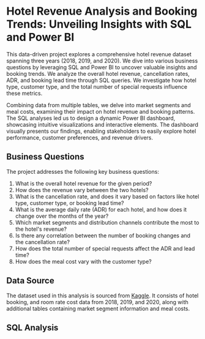 # Hotel Revenue Analysis and Booking Trends: Unveiling Insights with SQL and Power BI
This data-driven project explores a comprehensive hotel revenue dataset spanning three years (2018, 2019, and 2020). We dive into various business questions by leveraging SQL and Power BI to uncover valuable insights and booking trends. We analyze the overall hotel revenue, cancellation rates, ADR, and booking lead time through SQL queries. We investigate how hotel type, customer type, and the total number of special requests influence these metrics.

Combining data from multiple tables, we delve into market segments and meal costs, examining their impact on hotel revenue and booking patterns. The SQL analyses led us to design a dynamic Power BI dashboard, showcasing intuitive visualizations and interactive elements. The dashboard visually presents our findings, enabling stakeholders to easily explore hotel performance, customer preferences, and revenue drivers.

## Business Questions
The project addresses the following key business questions:

1. What is the overall hotel revenue for the given period?
2. How does the revenue vary between the two hotels?
3. What is the cancellation rate, and does it vary based on factors like hotel type, customer type, or booking lead time?
4. What is the average daily rate (ADR) for each hotel, and how does it change over the months of the year?
5. Which market segments and distribution channels contribute the most to the hotel's revenue?
6. Is there any correlation between the number of booking changes and the cancellation rate?
7. How does the total number of special requests affect the ADR and lead time?
8. How does the meal cost vary with the customer type?

## Data Source
The dataset used in this analysis is sourced from [Kaggle](https://www.kaggle.com/datasets/govindkrishnadas/hotel-revenue). It consists of hotel booking, and room rate cost data from 2018, 2019, and 2020, along with additional tables containing market segment information and meal costs.

## SQL Analysis

